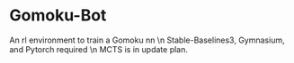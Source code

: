 # Gomoku-Bot
An rl environment to train a Gomoku nn \n
Stable-Baselines3, Gymnasium, and Pytorch required \n
MCTS is in update plan.
